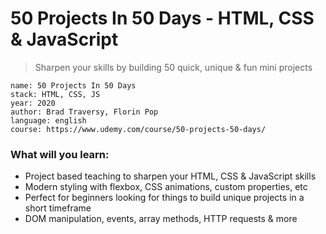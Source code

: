 # 50 Projects In 50 Days - HTML, CSS & JavaScript
> Sharpen your skills by building 50 quick, unique & fun mini projects

```
name: 50 Projects In 50 Days
stack: HTML, CSS, JS
year: 2020
author: Brad Traversy, Florin Pop
language: english
course: https://www.udemy.com/course/50-projects-50-days/
```

### What will you learn:
- Project based teaching to sharpen your HTML, CSS & JavaScript skills
- Modern styling with flexbox, CSS animations, custom properties, etc
- Perfect for beginners looking for things to build unique projects in a short timeframe
- DOM manipulation, events, array methods, HTTP requests & more
